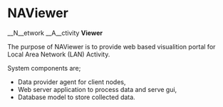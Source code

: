 NAViewer
========

__N__etwork __A__ctivity __Viewer__ 

The purpose of NAViewer is to provide web based visualition portal for Local Area Network (LAN) Activity.

System components are;

 * Data provider agent for client nodes,
 * Web server application to process data and serve gui,
 * Database model to store collected data.
    
